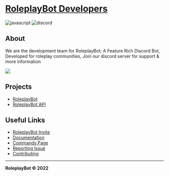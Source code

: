 # [RoleplayBot Developers](https://roleplaybot.xyz)
![javascript](https://badges.aleen42.com/src/javascript.svg)
![discord](https://badges.aleen42.com/src/discord.svg)

## About
We are the development team for RoleplayBot; A Feature Rich Discord Bot, Developed for roleplay communities, Join our discord server for support & more information

<a href="https://discord.gg/roleplaybot ">
  <img src="https://invidget.switchblade.xyz/roleplaybot" />
</a>

## Projects
- [RoleplayBot](https://roleplaybot.xyz/invite)
- [RoleplayBot API](https://api.roleplaybot.xyz)

## Useful Links

- [RoleplayBot Invite](https://roleplaybot.xyz/invite)
- [Documentation](https://docs.roleplaybot.xyz)
- [Commands Page](https://roleplaybot.xyz/commands)
- [Reporting Issue](https://roleplaybot.xyz/support)
- [Contributing](https://roleplaybot.xyz/support)

---

**RoleplayBot © 2022**
